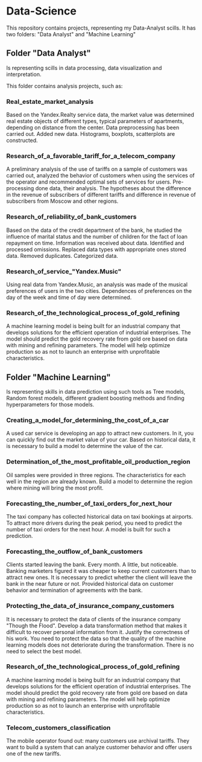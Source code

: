 # Data-Science
This repository contains projects, representing my Data-Analyst scills. It has two folders: "Data Analyst" and "Machine Learning"

## Folder "Data Analyst" 

Is representing scills in data processing, data visualization and interpretation.

This folder contains analysis projects, such as:

### Real_estate_market_analysis 

Based on the Yandex.Realty service data, the market value was determined
real estate objects of different types, typical parameters of apartments, depending on
distance from the center. Data preprocessing has been carried out. Added new data.
Histograms, boxplots, scatterplots are constructed.

### Research_of_a_favorable_tariff_for_a_telecom_company

A preliminary analysis of the use of tariffs on a sample of customers was carried out,
analyzed the behavior of customers when using the services of the operator and
recommended optimal sets of services for users. Pre-processing done
data, their analysis. The hypotheses about the difference in the revenue of subscribers of different tariffs and
difference in revenue of subscribers from Moscow and other regions.

### Research_of_reliability_of_bank_customers

Based on the data of the credit department of the bank, he studied the influence of marital status and
the number of children for the fact of loan repayment on time. Information was received about
data. Identified and processed omissions. Replaced data types with appropriate ones
stored data. Removed duplicates. Categorized data.

### Research_of_service_"Yandex.Music"

Using real data from Yandex.Music, an analysis was made of the musical preferences of users in the two cities. Dependences of preferences on the day of the week and time of day were determined.

### Research_of_the_technological_process_of_gold_refining

A machine learning model is being built for an industrial company that develops solutions for the efficient operation of industrial enterprises. The model should predict the gold recovery rate from gold ore based on data with mining and refining parameters. The model will help optimize production so as not to launch an enterprise with unprofitable characteristics.

## Folder "Machine Learning" 
Is representing skills in data prediction using such tools as Tree models, Random forest models, different gradient boosting methods and finding hyperparameters for those models.

### Creating_a_model_for_determining_the_cost_of_a_car

A used car service is developing an app to attract new customers. In it, you can quickly find out the market value of your car. Based on historical data, it is necessary to build a model to determine the value of the car.

### Determination_of_the_most_profitable_oil_production_region

Oil samples were provided in three regions. The characteristics for each well in the region are already known. Build a model to determine the region where mining will bring the most profit.

### Forecasting_the_number_of_taxi_orders_for_next_hour

The taxi company has collected historical data on taxi bookings at airports. To attract more drivers during the peak period, you need to predict the number of taxi orders for the next hour. A model is built for such a prediction.

### Forecasting_the_outflow_of_bank_customers

Clients started leaving the bank. Every month. A little, but noticeable. Banking marketers figured it was cheaper to keep current customers than to attract new ones. It is necessary to predict whether the client will leave the bank in the near future or not. Provided historical data on customer behavior and termination of agreements with the bank.

### Protecting_the_data_of_insurance_company_customers

It is necessary to protect the data of clients of the insurance company "Though the Flood". Develop a data transformation method that makes it difficult to recover personal information from it. Justify the correctness of his work. You need to protect the data so that the quality of the machine learning models does not deteriorate during the transformation. There is no need to select the best model.

### Research_of_the_technological_process_of_gold_refining

A machine learning model is being built for an industrial company that develops solutions for the efficient operation of industrial enterprises. The model should predict the gold recovery rate from gold ore based on data with mining and refining parameters. The model will help optimize production so as not to launch an enterprise with unprofitable characteristics.

### Telecom_customers_classification

The mobile operator found out: many customers use archival tariffs. They want to build a system that can analyze customer behavior and offer users one of the new tariffs.
